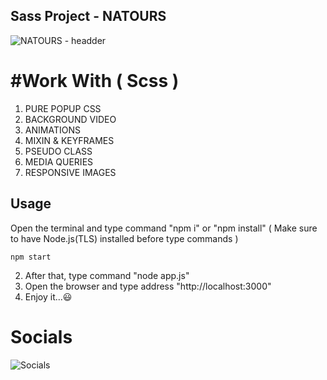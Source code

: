 ## Sass Project - NATOURS

![NATOURS - headder](https://github.com/user-attachments/assets/3c5be37c-af2e-4df5-9f5f-730bdff19ba4)

# #Work With ( Scss )

1. PURE POPUP CSS
2. BACKGROUND VIDEO
3. ANIMATIONS
4. MIXIN & KEYFRAMES
5. PSEUDO CLASS
6. MEDIA QUERIES
7. RESPONSIVE IMAGES

## Usage

Open the terminal and type command "npm i" or "npm install" ( Make sure to have Node.js(TLS) installed before type commands )
```node js
npm start
```
2. After that, type command "node app.js"
3. Open the browser and type address "http://localhost:3000"
4. Enjoy it...😃

# Socials

![Socials](https://github.com/user-attachments/assets/fadc9693-0680-471b-bc2a-cc85cd85b566)
